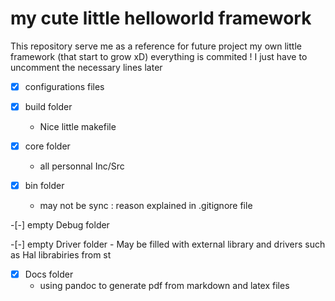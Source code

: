# my cute little helloworld framework 

This repository serve me as a reference for future project
my own little framework (that start to grow xD)
everything is commited ! I just have to uncomment the necessary lines later 

-[x] configurations files

-[x] build folder
    - Nice little makefile

-[x] core folder
    - all personnal Inc/Src

-[x] bin folder 
    - may not be sync : reason explained in .gitignore file

-[-] empty Debug folder

-[-] empty Driver folder
    - May be filled with external library and drivers such as Hal librabiries from st

-[x] Docs folder
    - using pandoc to generate pdf from markdown and latex files


